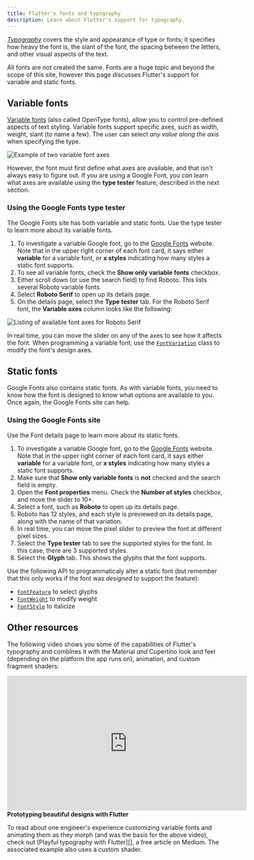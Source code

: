 ```yaml
---
title: Flutter's fonts and typography
description: Learn about Flutter's support for typography.
---
```


[_Typography_][] covers the style and appearance of
type or fonts; it specifies how heavy the font is,
the slant of the font, the spacing between
the letters, and other visual aspects of the text.

All fonts are _not_ created the same. Fonts are a huge
topic and beyond the scope of this site, however 
this page discusses Flutter's support for variable
and static fonts.

[_Typography_]: https://en.wikipedia.org/wiki/Typography

## Variable fonts

[Variable fonts][] (also called OpenType fonts),
allow you to control pre-defined aspects of text styling.
Variable fonts support specific axes, such as width,
weight, slant (to name a few).
The user can select _any value along the axis_
when specifying the type.

<img src='/assets/images/docs/development/ui/typography/variable-font-axes.png'
class="mw-100" alt="Example of two variable font axes">

However, the font must first define what axes are available,
and that isn't always easy to figure out. If you are using
a Google Font, you _can_ learn what axes are available using
the **type tester** feature, described in the next section.

[Variable fonts]: https://fonts.google.com/knowledge/introducing_type/introducing_variable_fonts

### Using the Google Fonts type tester

The Google Fonts site has both variable and static fonts.
Use the type tester to learn more about its variable fonts.

1. To investigate a variable Google font, go to the [Google Fonts][]
   website. Note that in the upper right corner of each font card,
   it says either **variable** for a variable font, or
   **x styles** indicating how many styles a static
   font supports.
1. To see all variable fonts, check the **Show only variable fonts**
   checkbox.
1. Either scroll down (or use the search field) to find Roboto.
   This lists several Roboto variable fonts.
1. Select **Roboto Serif** to open up its details page.
1. On the details page, select the **Type tester** tab.
   For the Roboto Serif font,
   the **Variable axes** column looks like the following:

<img src='/assets/images/docs/development/ui/typography/roboto-serif-font-axes.png'
class="mw-100" alt="Listing of available font axes for Roboto Serif">

In real time, you can move the slider on any of the axes to
see how it affects the font. When programming a variable font,
use the [`FontVariation`][] class to modify the font's design axes.

[`FontVariation`]: {{site.api}}/flutter/dart-ui/FontVariation-class.html
[Google Fonts]: https://fonts.google.com/

## Static fonts

Google Fonts also contains static fonts. As with variable fonts,
you need to know how the font is designed to know what options
are available to you.
Once again, the Google Fonts site can help.

### Using the Google Fonts site

Use the Font details page to learn more about its static fonts.

1. To investigate a variable Google font, go to the [Google Fonts][]
   website. Note that in the upper right corner of each font card,
   it says either **variable** for a variable font, or
   **x styles** indicating how many styles a static
   font supports.
1. Make sure that **Show only variable fonts** is **not** checked
   and the search field is empty.
1. Open the **Font properties** menu. Check the **Number of styles**
   checkbox, and move the slider to 10+.
1. Select a font, such as **Roboto** to open up its details page.
1. Roboto has 12 styles, and each style is previewed on its details
   page, along with the name of that variation.
1. In real time, you can move the pixel slider to preview the font at
   different pixel sizes.
1. Select the **Type tester** tab to see the supported styles for
   the font. In this case, there are 3 supported styles.
1. Select the **Glyph** tab. This shows the glyphs that the
   font supports.

Use the following API to programmaticaly alter a static font
(but remember that this only works if the font was _designed_
to support the feature):

* [`FontFeature`][] to select glyphs
* [`FontWeight`][] to modify weight
* [`FontStyle`][] to italicize

[`FontFeature`]: {{site.api}}/flutter/dart-ui/FontFeature-class.html
[`FontStyle`]: {{site.api}}/flutter/dart-ui/FontStyle-class.html
[`FontWeight`]: {{site.api}}/flutter/dart-ui/FontWeight-class.html

## Other resources

The following video shows you some of the capabilities
of Flutter's typography and combines it with the Material
_and_ Cupertino look and feel (depending on the platform
the app runs on), animation, and custom fragment shaders:

<iframe width="560" height="315" src="https://www.youtube.com/embed/sA5MRFFUuOU" title="YouTube video player" frameborder="0" allow="accelerometer; autoplay; clipboard-write; encrypted-media; gyroscope; picture-in-picture; web-share" allowfullscreen></iframe>
<b>Prototyping beautiful designs with Flutter</b>

To read about one engineer's experience
customizing variable fonts and animating them as they
morph (and was the basis for the above video),
check out [Playful typography with Flutter][],
a free article on Medium. The associated example also
uses a custom shader. 

[article]: {{site.flutter-medium}}/playful-typography-with-flutter-f030385058b4
